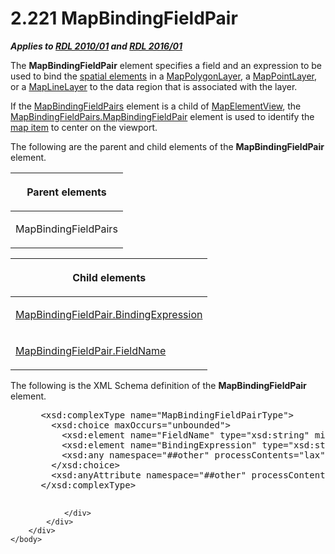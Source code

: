 <html dir="LTR" xmlns:mshelp="http://msdn.microsoft.com/mshelp" xmlns:ddue="http://ddue.schemas.microsoft.com/authoring/2003/5" xmlns:xlink="http://www.w3.org/1999/xlink" xmlns:tool="http://www.microsoft.com/tooltip">
    <head>
        <meta http-equiv="Content-Type" content="text/html; CHARSET=utf-8"></meta>
        <meta name="save" content="history"></meta>
        <title>2.221 MapBindingFieldPair</title>
        <xml>
            <mshelp:toctitle title="2.221 MapBindingFieldPair"></mshelp:toctitle>
            <mshelp:rltitle title="[MS-RDL]: MapBindingFieldPair"></mshelp:rltitle>
            <mshelp:keyword index="A" term="64af7990-ffa0-4603-97d5-0bacc4e18b0d"></mshelp:keyword>
            <mshelp:attr name="DCSext.ContentType" value="open specification"></mshelp:attr>
            <mshelp:attr name="AssetID" value="64af7990-ffa0-4603-97d5-0bacc4e18b0d"></mshelp:attr>
            <mshelp:attr name="TopicType" value="kbRef"></mshelp:attr>
            <mshelp:attr name="DCSext.Title" value="[MS-RDL]: MapBindingFieldPair" />
        </xml>
    </head>
    <body>
        <div id="header">
            <h1 class="heading">2.221 MapBindingFieldPair</h1>
        </div>
        <div id="mainSection">
            <div id="mainBody">
                <div id="allHistory" class="saveHistory"></div>
                <div id="sectionSection0" class="section" name="collapseableSection">
                    

<p><b><i>Applies to </i></b><a href="3428e690-a348-4ec7-8a6a-8efb42d2cdee.md"><b><i>RDL 2010/01</i></b></a><b><i>
and </i></b><a href="52ce3983-2bfc-4e72-9359-42aaf5fe4509.md"><b><i>RDL 2016/01</i></b></a></p>

<p>The <b>MapBindingFieldPair</b> element specifies a field and
an expression to be used to bind the <a href="b2482b3f-74ab-4ca8-a9e5-c07955011743.md#gt_b3b56eec-161d-4b39-ba40-58ab23498b8d">spatial elements</a> in a <a href="f54fa273-d9b2-4e49-a896-6001bcda016b.md">MapPolygonLayer</a>, a <a href="aa1875f4-9842-4672-86d6-306ba5a075aa.md">MapPointLayer</a>, or a <a href="8681b1dc-d73e-4d35-b4fa-f7f459d4a304.md">MapLineLayer</a> to the data
region that is associated with the layer. </p>

<p>If the <a href="0ff06d88-9945-4bb9-87a3-35f1540c7fca.md">MapBindingFieldPairs</a>
element is a child of <a href="b8ef9c34-deb7-4434-a4b8-e054ce447c81.md">MapElementView</a>,
the <a href="86d3702c-7e8b-4147-a61a-993077b3bde7.md">MapBindingFieldPairs.MapBindingFieldPair</a>
element is used to identify the <a href="b2482b3f-74ab-4ca8-a9e5-c07955011743.md#gt_10121f59-bef1-4147-94f6-010585a16b4d">map item</a> to center on the
viewport.</p>

<p>The following are the parent and child elements of the <b>MapBindingFieldPair</b>
element.</p>

<table>
 <thead>
  <tr>
   <th>
   <p>Parent elements</p>
   </th>
  </tr>
 </thead>
 <tr>
  <td>
  <p>MapBindingFieldPairs</p>
  </td>
 </tr>
</table>

<p> </p>

<table>
 <thead>
  <tr>
   <th>
   <p>Child elements</p>
   </th>
  </tr>
 </thead>
 <tr>
  <td>
  <p><a href="98c46ed9-d849-4789-9a6a-d70d1ab80425.md">MapBindingFieldPair.BindingExpression</a></p>
  </td>
 </tr>
 <tr>
  <td>
  <p><a href="8f2eeed4-09de-4e9e-ad6f-18297c4026d4.md">MapBindingFieldPair.FieldName</a></p>
  </td>
 </tr>
</table>

<p>The following is the XML Schema definition of the <b>MapBindingFieldPair</b>
element.</p>

<dl>
<dd>
<div><pre> &lt;xsd:complexType name=&quot;MapBindingFieldPairType&quot;&gt;
   &lt;xsd:choice maxOccurs=&quot;unbounded&quot;&gt;
     &lt;xsd:element name=&quot;FieldName&quot; type=&quot;xsd:string&quot; minOccurs=&quot;1&quot; /&gt;
     &lt;xsd:element name=&quot;BindingExpression&quot; type=&quot;xsd:string&quot; minOccurs=&quot;1&quot; /&gt;
     &lt;xsd:any namespace=&quot;##other&quot; processContents=&quot;lax&quot; /&gt;
   &lt;/xsd:choice&gt;
   &lt;xsd:anyAttribute namespace=&quot;##other&quot; processContents=&quot;lax&quot; /&gt;
 &lt;/xsd:complexType&gt;
  
</pre></div>
</dd></dl>


                </div>
            </div>
        </div>
    </body>
</html>